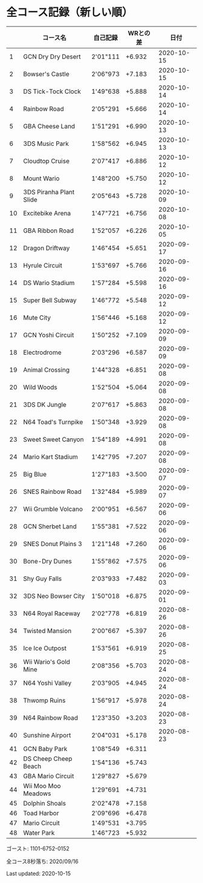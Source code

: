 # 全コース記録（新しい順）

||コース名|自己記録|WRとの差|日付
|--|--|--|--|--|
|1|GCN Dry Dry Desert|2'01"111|+6.932|2020-10-15|
|2|Bowser's Castle|2'06"973|+7.183|2020-10-15|
|3|DS Tick-Tock Clock|1'49"638|+5.888|2020-10-14|
|4|Rainbow Road|2'05"291|+5.666|2020-10-14|
|5|GBA Cheese Land|1'51"291|+6.990|2020-10-13|
|6|3DS Music Park|1'58"562|+6.945|2020-10-13|
|7|Cloudtop Cruise|2'07"417|+6.886|2020-10-12|
|8|Mount Wario|1'48"200|+5.750|2020-10-12|
|9|3DS Piranha Plant Slide|2'05"643|+5.728|2020-10-09|
|10|Excitebike Arena|1'47"721|+6.756|2020-10-08|
|11|GBA Ribbon Road|1'52"057|+6.226|2020-10-05|
|12|Dragon Driftway|1'46"454|+5.651|2020-09-17|
|13|Hyrule Circuit|1'53"697|+5.766|2020-09-16|
|14|DS Wario Stadium|1'57"284|+5.598|2020-09-16|
|15|Super Bell Subway|1'46"772|+5.548|2020-09-12|
|16|Mute City|1'56"446|+5.168|2020-09-12|
|17|GCN Yoshi Circuit|1'50"252|+7.109|2020-09-09|
|18|Electrodrome|2'03"296|+6.587|2020-09-09|
|19|Animal Crossing|1'44"328|+6.851|2020-09-08|
|20|Wild Woods|1'52"504|+5.064|2020-09-08|
|21|3DS DK Jungle|2'07"617|+5.863|2020-09-08|
|22|N64 Toad's Turnpike|1'50"348|+3.929|2020-09-08|
|23|Sweet Sweet Canyon|1'54"189|+4.991|2020-09-08|
|24|Mario Kart Stadium|1'42"795|+7.207|2020-09-08|
|25|Big Blue|1'27"183|+3.500|2020-09-07|
|26|SNES Rainbow Road|1'32"484|+5.989|2020-09-07|
|27|Wii Grumble Volcano|2'00"951|+6.567|2020-09-06|
|28|GCN Sherbet Land|1'55"381|+7.522|2020-09-06|
|29|SNES Donut Plains 3|1'21"148|+7.260|2020-09-06|
|30|Bone-Dry Dunes|1'55"862|+7.575|2020-09-06|
|31|Shy Guy Falls|2'03"933|+7.482|2020-09-03|
|32|3DS Neo Bowser City|1'50"018|+6.875|2020-09-01|
|33|N64 Royal Raceway|2'02"778|+6.819|2020-08-26|
|34|Twisted Mansion|2'00"667|+5.397|2020-08-26|
|35|Ice Ice Outpost|1'53"561|+6.919|2020-08-25|
|36|Wii Wario's Gold Mine|2'08"356|+5.703|2020-08-24|
|37|N64 Yoshi Valley|2'03"905|+4.945|2020-08-24|
|38|Thwomp Ruins|1'56"917|+5.978|2020-08-24|
|39|N64 Rainbow Road|1'23"350|+3.203|2020-08-23|
|40|Sunshine Airport|2'04"031|+5.178|2020-08-23|
|41|GCN Baby Park|1'08"549|+6.311||
|42|DS Cheep Cheep Beach|1'54"136|+5.743||
|43|GBA Mario Circuit|1'29"827|+5.679||
|44|Wii Moo Moo Meadows|1'29"691|+4.731||
|45|Dolphin Shoals|2'02"478|+7.158||
|46|Toad Harbor|2'09"696|+6.478||
|47|Mario Circuit|1'49"531|+3.795||
|48|Water Park|1'46"723|+5.932||

ゴースト: 1101-6752-0152

全コース8秒落ち: 2020/09/16

Last updated: 2020-10-15
